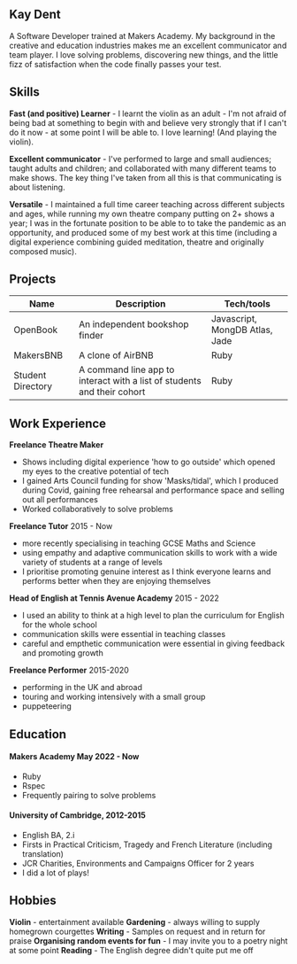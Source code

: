 ## Kay Dent

A Software Developer trained at Makers Academy. My background in the creative and education industries makes me an excellent communicator and team player.  I love solving problems, discovering new things, and the little fizz of satisfaction when the code finally passes your test.

## Skills

**Fast (and positive) Learner** - I learnt the violin as an adult - I'm not afraid of being bad at something to begin with and believe very strongly that if I can't do it now - at some point I will be able to. I love learning! (And playing the violin).

**Excellent communicator** - I've performed to large and small audiences; taught adults and children; and collaborated with many different teams to make shows. The key thing I've taken from all this is that communicating is about listening.

**Versatile** - I maintained a full time career teaching across different subjects and ages, while running my own theatre company putting on 2+ shows a year; I was in the fortunate position to be able to to take the pandemic as an opportunity, and produced some of my best work at this time (including a digital experience combining guided meditation, theatre and originally composed music).


## Projects

| Name                         | Description                                                             | Tech/tools                          |
| ---------------------------- | ----------------------------------------------------------------------- | ----------------------------------- |
| OpenBook                     | An independent bookshop finder                                          | Javascript, MongDB Atlas, Jade      | 
| MakersBNB                    | A clone of AirBNB                                                       | Ruby                                |
| Student Directory            | A command line app to interact with a list of students and their cohort | Ruby                                |
  

## Work Experience

**Freelance Theatre Maker** 
- Shows including digital experience 'how to go outside' which opened my eyes to the creative potential of tech
- I gained Arts Council funding for show 'Masks/tidal', which I produced during Covid, gaining free rehearsal and performance space and selling out all performances
- Worked collaboratively to solve problems

**Freelance Tutor** 2015 - Now
- more recently specialising in teaching GCSE Maths and Science
- using empathy and adaptive communication skills to work with a wide variety of students at a range of levels
- I prioritise promoting genuine interest as I think everyone learns and performs better when they are enjoying themselves

**Head of English at Tennis Avenue Academy** 2015 - 2022  
- I used an ability to think at a high level to plan the curriculum for English for the whole school
- communication skills were essential in teaching classes
- careful and empthetic communication were essential in giving feedback and promoting growth

**Freelance Performer** 2015-2020
- performing in the UK and abroad
- touring and working intensively with a small group
- puppeteering

## Education

#### Makers Academy May 2022 - Now
- Ruby
- Rspec
- Frequently pairing to solve problems

#### University of Cambridge, 2012-2015

- English BA, 2.i
- Firsts in Practical Criticism, Tragedy and French Literature (including translation)
- JCR Charities, Environments and Campaigns Officer for 2 years
- I did a lot of plays!

## Hobbies

**Violin** - entertainment available
**Gardening** - always willing to supply homegrown courgettes
**Writing** - Samples on request and in return for praise
**Organising random events for fun** - I may invite you to a poetry night at some point
**Reading** - The English degree didn't quite put me off 
